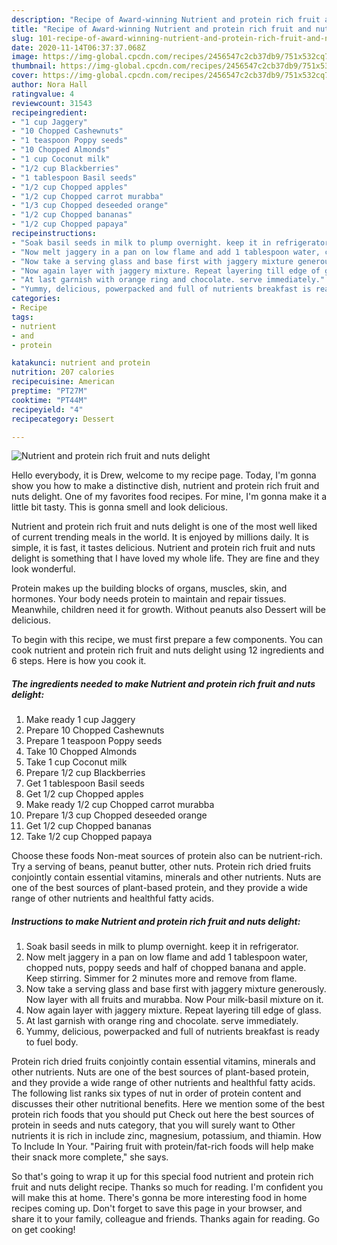 ```yaml
---
description: "Recipe of Award-winning Nutrient and protein rich fruit and nuts delight"
title: "Recipe of Award-winning Nutrient and protein rich fruit and nuts delight"
slug: 101-recipe-of-award-winning-nutrient-and-protein-rich-fruit-and-nuts-delight
date: 2020-11-14T06:37:37.068Z
image: https://img-global.cpcdn.com/recipes/2456547c2cb37db9/751x532cq70/nutrient-and-protein-rich-fruit-and-nuts-delight-recipe-main-photo.jpg
thumbnail: https://img-global.cpcdn.com/recipes/2456547c2cb37db9/751x532cq70/nutrient-and-protein-rich-fruit-and-nuts-delight-recipe-main-photo.jpg
cover: https://img-global.cpcdn.com/recipes/2456547c2cb37db9/751x532cq70/nutrient-and-protein-rich-fruit-and-nuts-delight-recipe-main-photo.jpg
author: Nora Hall
ratingvalue: 4
reviewcount: 31543
recipeingredient:
- "1 cup Jaggery"
- "10 Chopped Cashewnuts"
- "1 teaspoon Poppy seeds"
- "10 Chopped Almonds"
- "1 cup Coconut milk"
- "1/2 cup Blackberries"
- "1 tablespoon Basil seeds"
- "1/2 cup Chopped apples"
- "1/2 cup Chopped carrot murabba"
- "1/3 cup Chopped deseeded orange"
- "1/2 cup Chopped bananas"
- "1/2 cup Chopped papaya"
recipeinstructions:
- "Soak basil seeds in milk to plump overnight. keep it in refrigerator."
- "Now melt jaggery in a pan on low flame and add 1 tablespoon water, chopped nuts, poppy seeds and half of chopped banana and apple. Keep stirring. Simmer for 2 minutes more and remove from flame."
- "Now take a serving glass and base first with jaggery mixture generously. Now layer with all fruits and murabba. Now Pour milk-basil mixture on it."
- "Now again layer with jaggery mixture. Repeat layering till edge of glass."
- "At last garnish with orange ring and chocolate. serve immediately."
- "Yummy, delicious, powerpacked and full of nutrients breakfast is ready to fuel body."
categories:
- Recipe
tags:
- nutrient
- and
- protein

katakunci: nutrient and protein 
nutrition: 207 calories
recipecuisine: American
preptime: "PT27M"
cooktime: "PT44M"
recipeyield: "4"
recipecategory: Dessert

---
```



![Nutrient and protein rich fruit and nuts delight](https://img-global.cpcdn.com/recipes/2456547c2cb37db9/751x532cq70/nutrient-and-protein-rich-fruit-and-nuts-delight-recipe-main-photo.jpg)

Hello everybody, it is Drew, welcome to my recipe page. Today, I'm gonna show you how to make a distinctive dish, nutrient and protein rich fruit and nuts delight. One of my favorites food recipes. For mine, I'm gonna make it a little bit tasty. This is gonna smell and look delicious.

Nutrient and protein rich fruit and nuts delight is one of the most well liked of current trending meals in the world. It is enjoyed by millions daily. It is simple, it is fast, it tastes delicious. Nutrient and protein rich fruit and nuts delight is something that I have loved my whole life. They are fine and they look wonderful.

Protein makes up the building blocks of organs, muscles, skin, and hormones. Your body needs protein to maintain and repair tissues. Meanwhile, children need it for growth. Without peanuts also Dessert will be delicious.


To begin with this recipe, we must first prepare a few components. You can cook nutrient and protein rich fruit and nuts delight using 12 ingredients and 6 steps. Here is how you cook it.

<!--inarticleads1-->

##### The ingredients needed to make Nutrient and protein rich fruit and nuts delight:

1. Make ready 1 cup Jaggery
1. Prepare 10 Chopped Cashewnuts
1. Prepare 1 teaspoon Poppy seeds
1. Take 10 Chopped Almonds
1. Take 1 cup Coconut milk
1. Prepare 1/2 cup Blackberries
1. Get 1 tablespoon Basil seeds
1. Get 1/2 cup Chopped apples
1. Make ready 1/2 cup Chopped carrot murabba
1. Prepare 1/3 cup Chopped deseeded orange
1. Get 1/2 cup Chopped bananas
1. Take 1/2 cup Chopped papaya


Choose these foods Non-meat sources of protein also can be nutrient-rich. Try a serving of beans, peanut butter, other nuts. Protein rich dried fruits conjointly contain essential vitamins, minerals and other nutrients. Nuts are one of the best sources of plant-based protein, and they provide a wide range of other nutrients and healthful fatty acids. 

<!--inarticleads2-->

##### Instructions to make Nutrient and protein rich fruit and nuts delight:

1. Soak basil seeds in milk to plump overnight. keep it in refrigerator.
1. Now melt jaggery in a pan on low flame and add 1 tablespoon water, chopped nuts, poppy seeds and half of chopped banana and apple. Keep stirring. Simmer for 2 minutes more and remove from flame.
1. Now take a serving glass and base first with jaggery mixture generously. Now layer with all fruits and murabba. Now Pour milk-basil mixture on it.
1. Now again layer with jaggery mixture. Repeat layering till edge of glass.
1. At last garnish with orange ring and chocolate. serve immediately.
1. Yummy, delicious, powerpacked and full of nutrients breakfast is ready to fuel body.


Protein rich dried fruits conjointly contain essential vitamins, minerals and other nutrients. Nuts are one of the best sources of plant-based protein, and they provide a wide range of other nutrients and healthful fatty acids. The following list ranks six types of nut in order of protein content and discusses their other nutritional benefits. Here we mention some of the best protein rich foods that you should put Check out here the best sources of protein in seeds and nuts category, that you will surely want to Other nutrients it is rich in include zinc, magnesium, potassium, and thiamin. How To Include In Your. &#34;Pairing fruit with protein/fat-rich foods will help make their snack more complete,&#34; she says. 

So that's going to wrap it up for this special food nutrient and protein rich fruit and nuts delight recipe. Thanks so much for reading. I'm confident you will make this at home. There's gonna be more interesting food in home recipes coming up. Don't forget to save this page in your browser, and share it to your family, colleague and friends. Thanks again for reading. Go on get cooking!
